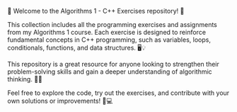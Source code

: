 🌟 Welcome to the Algorithms 1 - C++ Exercises repository! 🌟

This collection includes all the programming exercises and assignments from my Algorithms 1 course. Each exercise is designed to reinforce fundamental concepts in C++ programming, such as variables, loops, conditionals, functions, and data structures. 🖥️💡

This repository is a great resource for anyone looking to strengthen their problem-solving skills and gain a deeper understanding of algorithmic thinking. 🧠✨

Feel free to explore the code, try out the exercises, and contribute with your own solutions or improvements! 🚀💻
